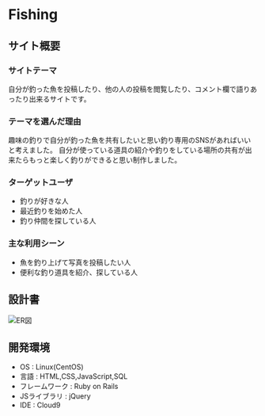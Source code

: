 # Fishing

## サイト概要

### サイトテーマ

自分が釣った魚を投稿したり、他の人の投稿を閲覧したり、コメント欄で語りあったり出来るサイトです。

### テーマを選んだ理由

趣味の釣りで自分が釣った魚を共有したいと思い釣り専用のSNSがあればいいと考えました。
自分が使っている道具の紹介や釣りをしている場所の共有が出来たらもっと楽しく釣りができると思い制作しました。


### ターゲットユーザ
- 釣りが好きな人
- 最近釣りを始めた人
- 釣り仲間を探している人

### 主な利用シーン
- 魚を釣り上げて写真を投稿したい人
- 便利な釣り道具を紹介、探している人


## 設計書
![ER図](https://github.com/seiya0331/fishing/assets/141209682/ac681661-45be-41b5-acc5-e6fc5f064c58)


## 開発環境
- OS : Linux(CentOS)
- 言語 : HTML,CSS,JavaScript,SQL
- フレームワーク : Ruby on Rails
- JSライブラリ : jQuery
- IDE : Cloud9
